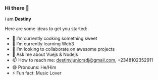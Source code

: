 ### Hi there 👋

i am **Destiny**

Here are some ideas to get you started:

- 🔭 I’m currently cooking something sweet
- 🌱 I’m currently learning Web3
- 👯 I’m looking to collaborate on awesome projects
- 💬 Ask me about Vuejs & Nodejs
- 📫 How to reach me: destinyjuniorsdj@gmail.com, +2348102352911
- 😄 Pronouns: He/Him
- ⚡ Fun fact: Music Lover
